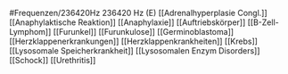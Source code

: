 #Frequenzen/236420Hz
236420 Hz (E)
[[Adrenalhyperplasie Congl.]]
[[Anaphylaktische Reaktion]]
[[Anaphylaxie]]
[[Auftriebskörper]]
[[B-Zell-Lymphom]]
[[Furunkel]]
[[Furunkulose]]
[[Germinoblastoma]]
[[Herzklappenerkrankungen]]
[[Herzklappenkrankheiten]]
[[Krebs]]
[[Lysosomale Speicherkrankheit]]
[[Lysosomalen Enzym Disorders]]
[[Schock]]
[[Urethritis]]